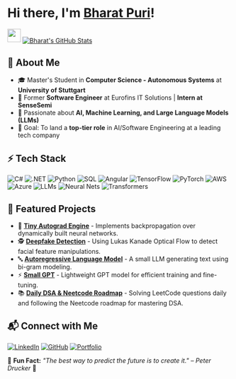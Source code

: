 # Hi there, I'm [Bharat Puri](https://bharat856.github.io)!

<img src="https://media.giphy.com/media/hvRJCLFzcasrR4ia7z/giphy.gif" width="30px">

<a href="https://bharat856.github.io">
    <img align="center" src="https://github-readme-stats.vercel.app/api?username=bharat856&show_icons=true&line_height=27&count_private=true&include_all_commits=true&hide=issues&title_color=00184E&text_color=636568&icon_color=035DB4&bg_color=E9EBEE" alt="Bharat's GitHub Stats" />
</a>


## 🚀 About Me
- 🎓 Master's Student in **Computer Science - Autonomous Systems** at **University of Stuttgart**
- 💼 Former **Software Engineer** at Eurofins IT Solutions | **Intern at SenseSemi**
- 🧠 Passionate about **AI, Machine Learning, and Large Language Models (LLMs)**
- 🎯 Goal: To land a **top-tier role** in AI/Software Engineering at a leading tech company

## ⚡ Tech Stack
![C#](https://img.shields.io/badge/C%23-239120?style=for-the-badge&logo=c-sharp&logoColor=white)
![.NET](https://img.shields.io/badge/.NET-512BD4?style=for-the-badge&logo=dotnet&logoColor=white)
![Python](https://img.shields.io/badge/Python-3776AB?style=for-the-badge&logo=python&logoColor=white)
![SQL](https://img.shields.io/badge/SQL-CC2927?style=for-the-badge&logo=database&logoColor=white)
![Angular](https://img.shields.io/badge/Angular-DD0031?style=for-the-badge&logo=angular&logoColor=white)
![TensorFlow](https://img.shields.io/badge/TensorFlow-FF6F00?style=for-the-badge&logo=tensorflow&logoColor=white)
![PyTorch](https://img.shields.io/badge/PyTorch-EE4C2C?style=for-the-badge&logo=pytorch&logoColor=white)
![AWS](https://img.shields.io/badge/AWS-232F3E?style=for-the-badge&logo=amazon-aws&logoColor=white)
![Azure](https://img.shields.io/badge/Azure-0089D6?style=for-the-badge&logo=microsoft-azure&logoColor=white)
![LLMs](https://img.shields.io/badge/LLMs-FF5733?style=for-the-badge&logo=artificial-intelligence&logoColor=white)
![Neural Nets](https://img.shields.io/badge/Neural%20Nets-900C3F?style=for-the-badge&logo=deep-learning&logoColor=white)
![Transformers](https://img.shields.io/badge/Transformers-581845?style=for-the-badge&logo=ai&logoColor=white)

## 🌟 Featured Projects
- 🤖 **[Tiny Autograd Engine](#)** - Implements backpropagation over dynamically built neural networks.
- 🕵️ **[Deepfake Detection](#)** - Using Lukas Kanade Optical Flow to detect facial feature manipulations.
- 🔤 **[Autoregressive Language Model](#)** - A small LLM generating text using bi-gram modeling.
- ⚡ **[Small GPT](#)** - Lightweight GPT model for efficient training and fine-tuning.
- 📚 **[Daily DSA & Neetcode Roadmap](#)** - Solving LeetCode questions daily and following the Neetcode roadmap for mastering DSA.

## 📬 Connect with Me
[![LinkedIn](https://img.shields.io/badge/LinkedIn-0077B5?style=for-the-badge&logo=linkedin&logoColor=white)](https://linkedin.com/in/bharat-puri-3324ab214/)
[![GitHub](https://img.shields.io/badge/GitHub-100000?style=for-the-badge&logo=github&logoColor=white)](https://github.com/bharat856)
[![Portfolio](https://img.shields.io/badge/Portfolio-000000?style=for-the-badge&logo=vercel&logoColor=white)](https://bharat856.github.io)

🔗 **Fun Fact:** _"The best way to predict the future is to create it." – Peter Drucker_ 🚀


